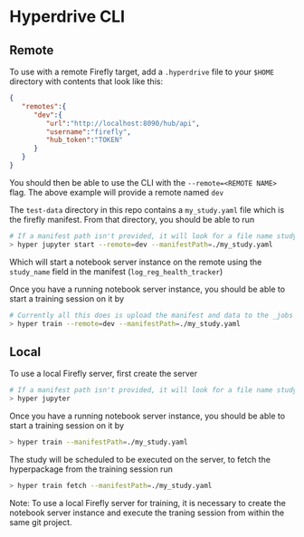 # Hyperdrive CLI

## Remote

To use with a remote Firefly target, add a `.hyperdrive` file to your `$HOME` directory with contents that look like this: 
```json
{
   "remotes":{
      "dev":{
         "url":"http://localhost:8090/hub/api",
         "username":"firefly",
         "hub_token":"TOKEN"
      }
   }
}
```

You should then be able to use the CLI with the `--remote=<REMOTE NAME>` flag. The above example will provide a remote named `dev`


The `test-data` directory in this repo contains a `my_study.yaml` file which is the firefly manifest. From that directory, you should be able to run 
```bash
# If a manifest path isn't provided, it will look for a file name study.yaml by default
> hyper jupyter start --remote=dev --manifestPath=./my_study.yaml 
```
Which will start a notebook server instance on the remote using the `study_name` field in the manifest (`log_reg_health_tracker`)

Once you have a running notebook server instance, you should be able to start a training session on it by
```bash
# Currently all this does is upload the manifest and data to the _jobs folder
> hyper train --remote=dev --manifestPath=./my_study.yaml
```

## Local

To use a local Firefly server, first create the server

```bash
# If a manifest path isn't provided, it will look for a file name study.yaml by default
> hyper jupyter 
```

Once you have a running notebook server instance, you should be able to start a training session on it by
```bash
> hyper train --manifestPath=./my_study.yaml
```

The study will be scheduled to be executed on the server, to fetch the hyperpackage from the training session run
```bash
> hyper train fetch --manifestPath=./my_study.yaml
```


Note: To use a local Firefly server for training, it is necessary to create the notebook server instance and execute the traning session from within the same git project.

